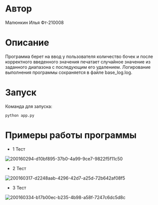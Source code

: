 # Автор

Малюнкин Илья Фт-210008

# Описание

Программа берет на ввод у пользователя количество бочек и после корректного введенного значения печатает случайное значение из заданного диапазона с последующим его удалением. Логирование выполнения программы сохраняется в файле base_log.log.

# Запуск

Команда для запуска:

`python app.py`

# Примеры работы программы

- 1 Тест

![200160294-d10bf895-37b0-4a99-9ce7-9822f5f11c50](https://user-images.githubusercontent.com/114622207/201995143-c82ba844-abeb-4d8d-b576-12279912e67a.png)
- 2 Тест

![200160317-d2248aab-4296-42d7-a25d-72b642af08f5](https://user-images.githubusercontent.com/114622207/201995185-a6d7bce9-8e30-4e7e-b443-c831eda16c79.png)
- 3 Тест

![200160334-b17b00ec-b235-4b98-a58f-7247c6dc5d8c](https://user-images.githubusercontent.com/114622207/201995193-e90d45f4-c2e6-46b4-ae75-279c7c4906eb.png)
